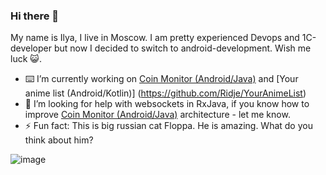 ### Hi there 👋
My name is Ilya, I live in Moscow. I am pretty experienced Devops and 1C-developer but now I decided to switch to android-development.
Wish me luck 😺.

- ⌨️ I’m currently working on [Coin Monitor (Android/Java)](https://github.com/Ridje/coinMonitor) and [Your anime list (Android/Kotlin)] (https://github.com/Ridje/YourAnimeList)
- 🤔 I’m looking for help with websockets in RxJava, if you know how to improve [Coin Monitor (Android/Java)](https://github.com/Ridje/coinMonitor) architecture - let me know.
- ⚡ Fun fact: This is big russian cat Floppa. He is amazing. What do you think about him?

![image](https://user-images.githubusercontent.com/4568712/120103190-23b03c80-c157-11eb-9ebd-9930e32c7fcc.png)
